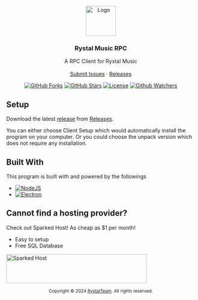 <br />
<div align="center">
  <a href="https://github.com/Rystal-Team/Rystal-V6/blob/main/assets/logo.png?raw=true">
    <img src="assets/logo.png" alt="Logo" width="80" height="80">
  </a>
  <h3 align="center">Rystal Music RPC</h3>
  <p align="center">
    A RPC Client for Rystal Music
    <br />
    <br />  
    <a href="https://github.com/Rystal-Team/Rystal-Music-RPC/issues">Submit Issues</a>
    · 
    <a href="https://github.com/Rystal-Team/Rystal-Music-RPC/releases">Releases</a>
  </p>
</div>

<div align="center">

  [![GitHub Forks](https://img.shields.io/github/forks/Rystal-Team/Rystal-Music-RPC.svg?style=for-the-badge)](https://github.com/Rystal-Team/Rystal-Music-RPC)
  [![GitHub Stars](https://img.shields.io/github/stars/Rystal-Team/Rystal-Music-RPC.svg?style=for-the-badge)](https://github.com/Rystal-Team/Rystal-Music-RPC)
  [![License](https://img.shields.io/github/license/Rystal-Team/Rystal-Music-RPC.svg?style=for-the-badge)](https://github.com/Rystal-Team/Rystal-Music-RPC/blob/main/LICENSE)
  [![Github Watchers](https://img.shields.io/github/watchers/Rystal-Team/Rystal-Music-RPC.svg?style=for-the-badge)](https://github.com/Rystal-Team/Rystal-Music-RPC)

</div>

## Setup
Download the latest [release](https://github.com/Rystal-Team/Rystal-Music-RPC/releases/latest) from [Releases](https://github.com/Rystal-Team/Rystal-Music-RPC/releases).

You can either choose Client Setup which would automatically install the program on your computer. Or you could choose the unpack version which does not require any installation.

## Built With
This program is built with and powered by the followings
- [![NodeJS](https://img.shields.io/badge/NodeJS-ffffff?style=for-the-badge&logo=node.js&logoColor=5FA04E)](https://nodejs.org)
- [![Electron](https://img.shields.io/badge/Electron-ffffff?style=for-the-badge&logo=electron&logoColor=47848F)](https://www.electronjs.org)

## Cannot find a hosting provider?
Check out Sparked Host! As cheap as $1 per month!<br>
- Easy to setup
- Free SQL Database
  
<a href="https://billing.sparkedhost.com/aff.php?aff=2435"><img src="assets/sparkedhost.png" alt="Sparked Host" style="width:373.875px;height:78px;"/></a>


<div align="center">
  <p><small>Copyright © 2024 <a href="https://rystal.xyz">RystalTeam</a>. All rights reserved.</small></p>
</div>